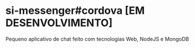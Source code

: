# si-messenger#cordova [EM DESENVOLVIMENTO]
Pequeno aplicativo de chat feito com tecnologias Web, NodeJS e MongoDB
